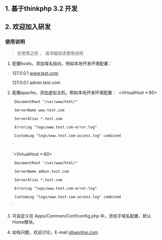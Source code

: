 ## 1. 基于thinkphp 3.2 开发
## 2. 欢迎加入研发

### 使用说明
> 在使用之前 ， 请详细阅读使用说明

1. 配置hosts，添加域名指向，例如本地开发环境配置：

    127.0.0.1   www.test.com

    127.0.0.1   admin.test.com

2. 配置apache，添加虚拟主机，例如本地开发环境配置：
    `<VirtualHost *:80>

        DocumentRoot "/var/www/html/"
        
        ServerName www.test.com
        
        ServerAlias *.test.com
        
        ErrorLog "logs/www.test.com-error.log"
        
        CustomLog "logs/www.test.com-access.log" combined
        
    </VirtualHost>`
    

    `<VirtualHost *:80>
    
        DocumentRoot "/var/www/html/"
        
        ServerName admin.test.com
        
        ServerAlias *.test.com
        
        ErrorLog "logs/www.test.com-error.log"
        
        CustomLog "logs/www.test.com-access.log" combined
        
    </VirtualHost>`
    

3. 可自定义在 Apps/Common/Conf/config.php 中，添加子域名配置，默认Home模块。

4. 如有问题，欢迎讨论，E-mail j@wonhsi.com

